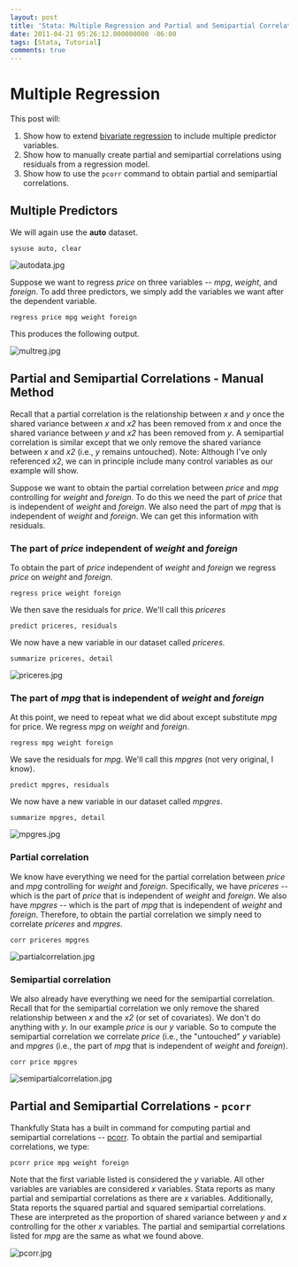 ```yaml
---
layout: post
title: 'Stata: Multiple Regression and Partial and Semipartial Correlations'
date: 2011-04-21 05:26:12.000000000 -06:00
tags: [Stata, Tutorial]
comments: true
---
```


# Multiple Regression 
This post will:

1. Show how to extend [bivariate regression](http://www.psychstatistics.com/2011/04/19/stata-bivariate-regression/) to include multiple predictor variables.
2. Show how to manually create partial and semipartial correlations using residuals from a regression model.
3. Show how to use the `pcorr` command to obtain partial and semipartial correlations.

## Multiple Predictors 

We will again use the **auto** dataset.

	sysuse auto, clear

![autodata.jpg](/img/autodata.jpg)

Suppose we want to regress *price* on three variables -- *mpg*, *weight*, and *foreign*. To add three predictors, we simply add the variables we want after the dependent variable.

	regress price mpg weight foreign

This produces the following output.

![multreg.jpg](/img/multreg.jpg)

## Partial and Semipartial Correlations - Manual Method 

Recall that a partial correlation is the relationship between *x* and *y* once the shared variance between *x* and *x2* has been removed from *x* and once the shared variance between *y* and *x2* has been removed from *y*. A semipartial correlation is similar except that we only remove the shared variance between *x* and *x2* (i.e., *y* remains untouched). Note: Although I've only referenced *x2*, we can in principle include many control variables as our example will show.

Suppose we want to obtain the partial correlation between *price* and *mpg* controlling for *weight* and *foreign*. To do this we need the part of *price* that is independent of *weight* and *foreign*. We also need the part of *mpg* that is independent of *weight* and *foreign*. We can get this information with residuals.

### The part of *price* independent of *weight* and *foreign* 

To obtain the part of *price* independent of *weight* and *foreign* we regress *price* on *weight* and *foreign*. 

	regress price weight foreign

We then save the residuals for *price*. We'll call this *priceres*

	predict priceres, residuals

We now have a new variable in our dataset called *priceres*.

	summarize priceres, detail

![priceres.jpg](/img/priceres.jpg)

### The part of *mpg* that is independent of *weight* and *foreign* 

At this point, we need to repeat what we did about except substitute *mpg* for price. We regress *mpg* on *weight* and *foreign*.

	regress mpg weight foreign

We save the residuals for *mpg*. We'll call this *mpgres* (not very original, I know).

	predict mpgres, residuals

We now have a new variable in our dataset called *mpgres*.

	summarize mpgres, detail

![mpgres.jpg](/img/mpgres.jpg)

### Partial correlation 

We know have everything we need for the partial correlation between *price* and *mpg* controlling for *weight* and *foreign*. Specifically, we have *priceres* -- which is the part of *price* that is independent of *weight* and *foreign*. We also have *mpgres* -- which is the part of *mpg* that is independent of *weight* and *foreign*. Therefore, to obtain the partial correlation we simply need to correlate *priceres* and *mpgres*. 

	corr priceres mpgres

![partialcorrelation.jpg](/img/partialcorrelation.jpg)

### Semipartial correlation 

We also already have everything we need for the semipartial correlation. Recall that for the semipartial correlation we only remove the shared relationship between *x* and the *x2* (or set of covariates). We don't do anything with *y*. In our example *price* is our *y* variable. So to compute the semipartial correlation we correlate *price* (i.e., the "untouched" *y* variable) and *mpgres* (i.e., the part of *mpg* that is independent of *weight* and *foreign*).

	corr price mpgres

![semipartialcorrelation.jpg](/img/semipartialcorrelation.jpg)

## Partial and Semipartial Correlations - `pcorr` 

Thankfully Stata has a built in command for computing partial and semipartial correlations -- [pcorr](http://www.stata.com/help.cgi?pcorr). To obtain the partial and semipartial correlations, we type:

	pcorr price mpg weight foreign

Note that the first variable listed is considered the *y* variable. All other variables are variables are considered *x* variables. Stata reports as many partial and semipartial correlations as there are *x* variables. Additionally, Stata reports the squared partial and squared semipartial correlations. These are interpreted as the proportion of shared variance between *y* and *x* controlling for the other *x* variables. The partial and semipartial correlations listed for *mpg* are the same as what we found above.

![pcorr.jpg](/img/pcorr.jpg)
